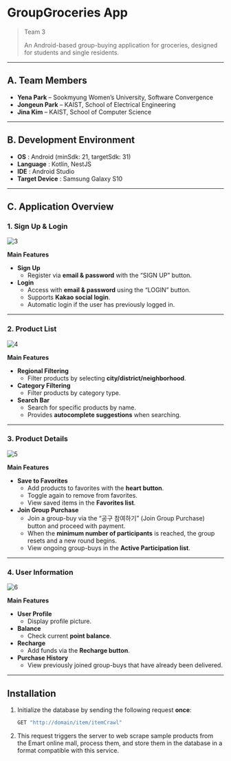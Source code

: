 # GroupGroceries App

> Team 3  
>  
> An Android-based group-buying application for groceries, designed for students and single residents.  

---

## A. Team Members
- **Yena Park** – Sookmyung Women’s University, Software Convergence  
- **Jongeun Park** – KAIST, School of Electrical Engineering  
- **Jina Kim** – KAIST, School of Computer Science  

---

## B. Development Environment
- **OS** : Android (minSdk: 21, targetSdk: 31)  
- **Language** : Kotlin, NestJS  
- **IDE** : Android Studio  
- **Target Device** : Samsung Galaxy S10  

---

## C. Application Overview

### 1. Sign Up & Login

![3](https://user-images.githubusercontent.com/76472415/184139124-cbc4609e-f66a-48c5-b039-8aa822b52315.PNG)

**Main Features**
- **Sign Up**  
  - Register via **email & password** with the “SIGN UP” button.  
- **Login**  
  - Access with **email & password** using the “LOGIN” button.  
  - Supports **Kakao social login**.  
  - Automatic login if the user has previously logged in.  

---

### 2. Product List

![4](https://user-images.githubusercontent.com/76472415/184139183-eeb65784-5125-4c7a-89cc-2724f827451b.PNG)

**Main Features**
- **Regional Filtering**  
  - Filter products by selecting **city/district/neighborhood**.  
- **Category Filtering**  
  - Filter products by category type.  
- **Search Bar**  
  - Search for specific products by name.  
  - Provides **autocomplete suggestions** when searching.  

---

### 3. Product Details

![5](https://user-images.githubusercontent.com/76472415/184139236-e9abc6c6-e55c-47b1-ae61-a638bf6888ef.PNG)

**Main Features**
- **Save to Favorites**  
  - Add products to favorites with the **heart button**.  
  - Toggle again to remove from favorites.  
  - View saved items in the **Favorites list**.  
- **Join Group Purchase**  
  - Join a group-buy via the “공구 참여하기” (Join Group Purchase) button and proceed with payment.  
  - When the **minimum number of participants** is reached, the group resets and a new round begins.  
  - View ongoing group-buys in the **Active Participation list**.  

---

### 4. User Information

![6](https://user-images.githubusercontent.com/76472415/184139259-64778529-42e6-4441-91fe-7f8ede65fc78.PNG)

**Main Features**
- **User Profile**  
  - Display profile picture.  
- **Balance**  
  - Check current **point balance**.  
- **Recharge**  
  - Add funds via the **Recharge button**.  
- **Purchase History**  
  - View previously joined group-buys that have already been delivered.  

---

## Installation

1. Initialize the database by sending the following request **once**:  
   ```bash
   GET "http://domain/item/itemCrawl"
2. This request triggers the server to web scrape sample products from the Emart online mall, process them, and store them in the database in a format compatible with this service.
